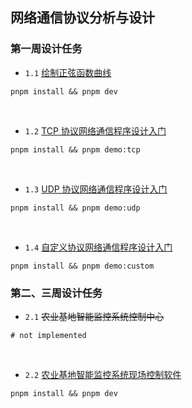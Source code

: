 ## 网络通信协议分析与设计

### 第一周设计任务

* `1.1` [绘制正弦函数曲线](week-1/sine-wave-oscilloscope)

```shell
pnpm install && pnpm dev
```

<br/>

* `1.2` [TCP 协议网络通信程序设计入门](week-1/tcp-udp-socket-demo)

```shell
pnpm install && pnpm demo:tcp
```

<br/>

* `1.3` [UDP 协议网络通信程序设计入门](week-1/tcp-udp-socket-demo)

```shell
pnpm install && pnpm demo:udp
```

<br/>

* `1.4` [自定义协议网络通信程序设计入门](week-1/tcp-udp-socket-demo)

```shell
pnpm install && pnpm demo:custom
```

### 第二、三周设计任务

* `2.1` ~~农业基地智能监控系统控制中心~~

```shell
# not implemented
```

<br/>

* `2.2` [农业基地智能监控系统现场控制软件](week-2/agricultural-system-server)

```shell
pnpm install && pnpm dev
```

